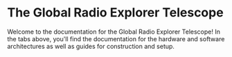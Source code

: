 # The Global Radio Explorer Telescope

Welcome to the documentation for the Global Radio Explorer Telescope! In the
tabs above, you'll find the documentation for the hardware and software
architectures as well as guides for construction and setup.